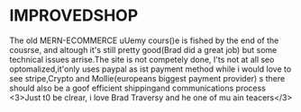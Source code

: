 # IMPROVEDSHOP
The old MERN-ECOMMERCE uUemy cours()e is fished by the end of the cousrse, and altough it's still pretty good(Brad did a great job) but some technical issues arrise.The site is not competely done, I'ts not at all seo optomalized,it'only uses paypal as ist payment method while i would love to see stripe,Crypto and Mollie(europeans biggest payment provider) s there should also be a goof efficient shippingand communications  process 
<3>Just t0 be clrear, i love Brad Traversy and he one of mu  ain teacers</3>
